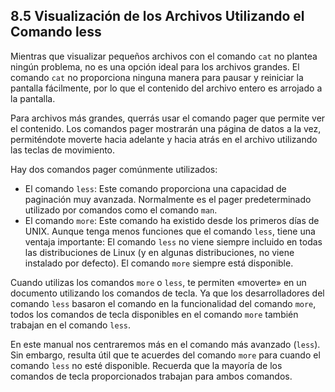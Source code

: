 ## 8.5 Visualización de los Archivos Utilizando el Comando less
Mientras que visualizar pequeños archivos con el comando `cat` no plantea ningún problema, no es una opción ideal para los archivos grandes. El comando `cat` no proporciona ninguna manera para pausar y reiniciar la pantalla fácilmente, por lo que el contenido del archivo entero es arrojado a la pantalla.

Para archivos más grandes, querrás usar el comando pager que permite ver el contenido. Los comandos pager mostrarán una página de datos a la vez, permiténdote moverte hacia adelante y hacia atrás en el archivo utilizando las teclas de movimiento.

Hay dos comandos pager comúnmente utilizados:

- El comando `less`: Este comando proporciona una capacidad de paginación muy avanzada. Normalmente es el pager predeterminado utilizado por comandos como el comando `man`.
- El comando `more`: Este comando ha existido desde los primeros días de UNIX. Aunque tenga menos funciones que el comando `less`, tiene una ventaja importante: El comando `less` no viene siempre incluido en todas las distribuciones de Linux (y en algunas distribuciones, no viene instalado por defecto). El comando `more` siempre está disponible.

Cuando utilizas los comandos `more` o `less`, te permiten «moverte» en un documento utilizando los comandos de tecla. Ya que los desarrolladores del comando `less` basaron el comando en la funcionalidad del comando `more`, todos los comandos de tecla disponibles en el comando `more` también trabajan en el comando `less`.

En este manual nos centraremos más en el comando más avanzado (`less`). Sin embargo, resulta útil que te acuerdes del comando `more` para cuando el comando `less` no esté disponible. Recuerda que la mayoría de los comandos de tecla proporcionados trabajan para ambos comandos.

